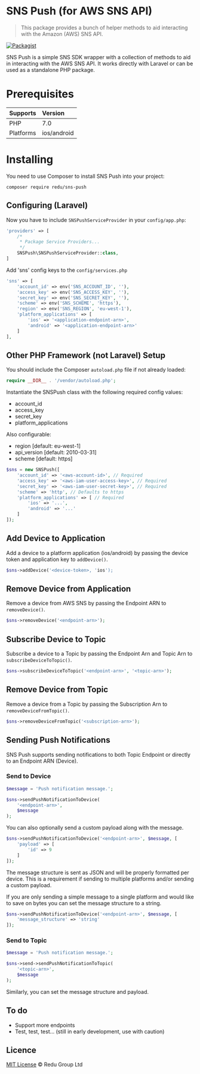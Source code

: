 SNS Push (for AWS SNS API)
======

> This package provides a bunch of helper methods to aid interacting with the Amazon (AWS) SNS API.

[![Packagist](https://img.shields.io/badge/redu-sns--push-brightgreen.svg)](https://packagist.org/packages/redu/sns-push)

SNS Push is a simple SNS SDK wrapper with a collection of methods to aid in interacting with the AWS SNS API. It works directly with Laravel or can be used as a standalone PHP package.

# Prerequisites

 Supports  | Version
:----------|:----------
 PHP       | 7.0
 Platforms | ios/android
 
# Installing
 
You need to use Composer to install SNS Push into your project:
 
```
composer require redu/sns-push
```
 
## Configuring (Laravel)
 
Now you have to include `SNSPushServiceProvider` in your `config/app.php`:
 
```php
'providers' => [
    /*
     * Package Service Providers...
     */
    SNSPush\SNSPushServiceProvider::class,
]
```

Add 'sns' config keys to the `config/services.php`

```php
'sns' => [
    'account_id' => env('SNS_ACCOUNT_ID', ''),
    'access_key' => env('SNS_ACCESS_KEY', ''),
    'secret_key' => env('SNS_SECRET_KEY', ''),
    'scheme' => env('SNS_SCHEME', 'https'),
    'region' => env('SNS_REGION', 'eu-west-1'),
    'platform_applications' => [
        'ios' => '<application-endpoint-arn>',
        'android' => '<application-endpoint-arn>'
    ]
],
```

## Other PHP Framework (not Laravel) Setup

You should include the Composer `autoload.php` file if not already loaded:

```php
require __DIR__ . '/vendor/autoload.php';
 ```

Instantiate the SNSPush class with the following required config values: 
- account_id
- access_key
- secret_key
- platform_applications
 
Also configurable:
- region [default: eu-west-1]
- api_version [default: 2010-03-31]
- scheme [default: https]
```php
$sns = new SNSPush([
    'account_id' => '<aws-account-id>', // Required
    'access_key' => '<aws-iam-user-access-key>', // Required 
    'secret_key' => '<aws-iam-user-secret-key>', // Required
    'scheme' => 'http', // Defaults to https
    'platform_applications' => [ // Required
        'ios' => '...',
        'android' => '...'
    ]
]);
```

## Add Device to Application

Add a device to a platform application (ios/android) by passing the device token and application key to `addDevice()`.

```php
$sns->addDevice('<device-token>, 'ios');
```

## Remove Device from Application

Remove a device from AWS SNS by passing the Endpoint ARN to `removeDevice()`.

```php
$sns->removeDevice('<endpoint-arn>');
```

## Subscribe Device to Topic

Subscribe a device to a Topic by passing the Endpoint Arn and Topic Arn to `subscribeDeviceToTopic()`.

```php
$sns->subscribeDeviceToTopic('<endpoint-arn>', '<topic-arn>');
```

## Remove Device from Topic

Remove a device from a Topic by passing the Subscription Arn to `removeDeviceFromTopic()`.

```php
$sns->removeDeviceFromTopic('<subscription-arn>');
```

## Sending Push Notifications

SNS Push supports sending notifications to both Topic Endpoint or directly to an Endpoint ARN (Device).

### Send to Device

```php
$message = 'Push notification message.';

$sns->sendPushNotificationToDevice(
    '<endpoint-arn>', 
    $message
);
```

You can also optionally send a custom payload along with the message.

```php
$sns->sendPushNotificationToDevice('<endpoint-arn>', $message, [
    'payload' => [
        'id' => 9
    ]
]);
```

The message structure is sent as JSON and will be properly formatted per device. This is a requirement if sending to multiple platforms and/or sending a custom payload.

If you are only sending a simple message to a single platform and would like to save on bytes you can set the message structure to a string.

```php
$sns->sendPushNotificationToDevice('<endpoint-arn>', $message, [
    'message_structure' => 'string'
]);
```

### Send to Topic

```php
$message = 'Push notification message.';

$sns->send->sendPushNotificationToTopic(
    '<topic-arn>', 
    $message
);
```

Similarly, you can set the message structure and payload.

## To do
- Support more endpoints
- Test, test, test... (still in early development, use with caution)

## Licence

[MIT License](https://github.com/ReduGroup/sns-push/blob/master/LICENSE.md) © Redu Group Ltd